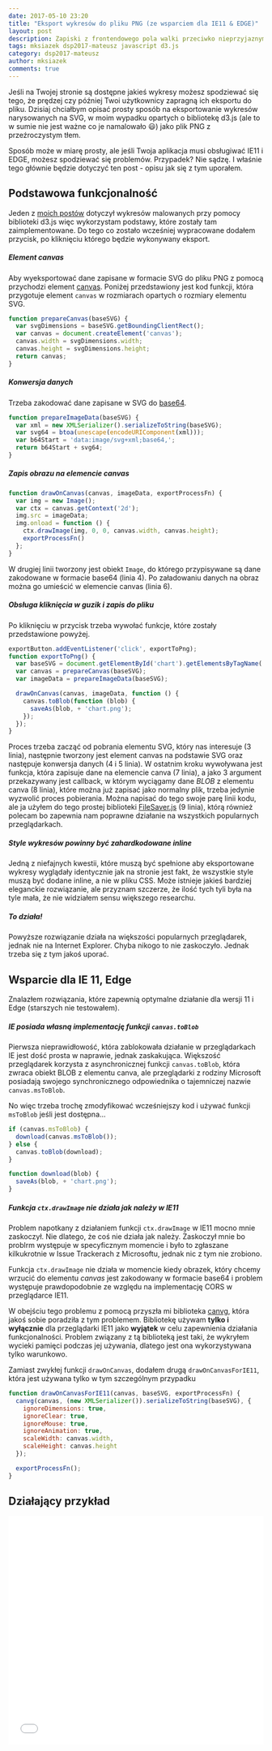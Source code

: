 ```yaml
---
date: 2017-05-10 23:20
title: "Eksport wykresów do pliku PNG (ze wsparciem dla IE11 & EDGE)"
layout: post
description: Zapiski z frontendowego pola walki przeciwko nieprzyjaznym przeglądarkom w czasie eksportu wykresów do pliku
tags: mksiazek dsp2017-mateusz javascript d3.js
category: dsp2017-mateusz
author: mksiazek
comments: true
---
```


Jeśli na Twojej stronie są dostępne jakieś wykresy możesz spodziewać się tego, że prędzej czy później Twoi użytkownicy
zapragną ich eksportu do pliku. Dzisiaj chciałbym opisać prosty sposób na eksportowanie wykresów narysowanych na SVG, w 
moim wypadku opartych o bibliotekę d3.js (ale to w sumie nie jest ważne co je namalowało :smiley:) jako plik PNG z 
przeźroczystym tłem.

Sposób może w miarę prosty, ale jeśli Twoja aplikacja musi obsługiwać IE11 i EDGE, możesz spodziewać się problemów. 
Przypadek? Nie sądzę. I właśnie tego głównie będzie dotyczyć ten post - opisu jak się z tym uporałem.

## Podstawowa funkcjonalność
Jeden z [moich postów](/dsp2017-mateusz/2017/03/22/kursor-wykres-d3.html) dotyczył wykresów malowanych przy pomocy
biblioteki d3.js więc wykorzystam podstawy, które zostały tam zaimplementowane. Do tego co zostało wcześniej wypracowane
dodałem przycisk, po kliknięciu którego będzie wykonywany eksport.

##### Element canvas
Aby wyeksportować dane zapisane w formacie SVG do pliku PNG z pomocą przychodzi element [canvas](https://www.w3schools.com/html/html5_canvas.asp).
Poniżej przedstawiony jest kod funkcji, która przygotuje element `canvas` w rozmiarach opartych o rozmiary elementu SVG.
~~~javascript
function prepareCanvas(baseSVG) {
  var svgDimensions = baseSVG.getBoundingClientRect();
  var canvas = document.createElement('canvas');
  canvas.width = svgDimensions.width;
  canvas.height = svgDimensions.height;
  return canvas;
}
~~~

##### Konwersja danych
Trzeba zakodować dane zapisane w SVG do [base64](https://pl.wikipedia.org/wiki/Base64).
~~~javascript
function prepareImageData(baseSVG) {
  var xml = new XMLSerializer().serializeToString(baseSVG);
  var svg64 = btoa(unescape(encodeURIComponent(xml)));
  var b64Start = 'data:image/svg+xml;base64,';
  return b64Start + svg64;
}
~~~

##### Zapis obrazu na elemencie canvas
~~~javascript
function drawOnCanvas(canvas, imageData, exportProcessFn) {
  var img = new Image();
  var ctx = canvas.getContext('2d');
  img.src = imageData;
  img.onload = function () {
    ctx.drawImage(img, 0, 0, canvas.width, canvas.height);
    exportProcessFn()
  };
}
~~~
W drugiej linii tworzony jest obiekt `Image`, do którego przypisywane są dane zakodowane w formacie base64 (linia 4).
Po załadowaniu danych na obraz można go umieścić w elemencie canvas (linia 6).

##### Obsługa kliknięcia w guzik i zapis do pliku
Po kliknięciu w przycisk trzeba wywołać funkcje, które zostały przedstawione powyżej.
~~~javascript
exportButton.addEventListener('click', exportToPng);
function exportToPng() {
  var baseSVG = document.getElementById('chart').getElementsByTagName('svg')[0];
  var canvas = prepareCanvas(baseSVG);
  var imageData = prepareImageData(baseSVG);

  drawOnCanvas(canvas, imageData, function () {
    canvas.toBlob(function (blob) {
      saveAs(blob, + 'chart.png');
    });
  });
}
~~~
Proces trzeba zacząć od pobrania elementu SVG, który nas interesuje (3 linia), następnie tworzony jest element canvas na
podstawie SVG oraz następuje konwersja danych (4 i 5 linia). W ostatnim kroku wywoływana jest funkcja, która zapisuje
dane na elemencie canva (7 linia), a jako 3 argument przekazywany jest callback, w którym wyciągamy dane *BLOB* z elementu
canva (8 linia), które można już zapisać jako normalny plik, trzeba jedynie wyzwolić proces pobierania. Można napisać do
tego swoje parę linii kodu, ale ja użyłem do tego prostej biblioteki [FileSaver.js](https://github.com/eligrey/FileSaver.js/)
(9 linia), którą również polecam bo zapewnia nam poprawne działanie na wszystkich popularnych przeglądarkach.

##### Style wykresów powinny być zahardkodowane inline
Jedną z niefajnych kwestii, które muszą być spełnione aby eksportowane wykresy wyglądały identycznie jak na stronie
jest fakt, że wszystkie style muszą być dodane inline, a nie w pliku CSS. Może istnieje jakieś bardziej eleganckie rozwiązanie,
ale przyznam szczerze, że ilość tych tyli była na tyle mała, że nie widziałem sensu większego researchu.

##### To działa!
Powyższe rozwiązanie działa na większości popularnych przeglądarek, jednak nie na Internet Explorer. Chyba nikogo to nie
zaskoczyło. Jednak trzeba się z tym jakoś uporać. 

## Wsparcie dla IE 11, Edge
Znalazłem rozwiązania, które zapewnią optymalne działanie dla wersji 11 i Edge (starszych nie testowałem).

##### IE posiada własną implementację funkcji `canvas.toBlob`
Pierwsza nieprawidłowość, która zablokowała działanie w przeglądarkach IE jest dość prosta w naprawie, jednak zaskakująca.
Większość przeglądarek korzysta z asynchronicznej funkcji `canvas.toBlob`, która zwraca obiekt BLOB z elementu canva, ale
przeglądarki z rodziny Microsoft posiadają swojego synchronicznego odpowiednika o tajemniczej nazwie `canvas.msToBlob`.
 
No więc trzeba trochę zmodyfikować wcześniejszy kod i używać funkcji `msToBlob` jeśli jest dostępna...
~~~javascript
if (canvas.msToBlob) {
  download(canvas.msToBlob());
} else {
  canvas.toBlob(download);
}

function download(blob) {
  saveAs(blob, + 'chart.png');
}
~~~

##### Funkcja `ctx.drawImage` nie działa jak należy w IE11
Problem napotkany z działaniem funkcji `ctx.drawImage` w IE11 mocno mnie zaskoczył. Nie dlatego, że coś nie działa jak należy.
Zaskoczył mnie bo problrm występuje w specyficznym momencie i było to zgłaszane kilkukrotnie w Issue Trackerach z
Microsoftu, jednak nic z tym nie zrobiono.

Funkcja `ctx.drawImage` nie działa w momencie kiedy obrazek, który chcemy wrzucić do elementu *canvas* jest zakodowany
w formacie base64 i problem występuje prawdopodobnie ze względu na implementację CORS w przeglądarce IE11.

W obejściu tego problemu z pomocą przyszła mi biblioteka [canvg](https://github.com/canvg/canvg), która jakoś sobie
poradziła z tym problemem. Bibliotekę używam **tylko i wyłącznie** dla przeglądarki IE11 jako **wyjątek** w celu
zapewnienia działania funkcjonalności. Problem związany z tą biblioteką jest taki, że wykryłem wycieki pamięci podczas
jej używania, dlatego jest ona wykorzystywana tylko warunkowo.

Zamiast zwykłej funkcji `drawOnCanvas`, dodałem drugą `drawOnCanvasForIE11`, która jest używana tylko w tym szczególnym
przypadku
~~~javascript
function drawOnCanvasForIE11(canvas, baseSVG, exportProcessFn) {
  canvg(canvas, (new XMLSerializer()).serializeToString(baseSVG), {
    ignoreDimensions: true,
    ignoreClear: true,
    ignoreMouse: true,
    ignoreAnimation: true,
    scaleWidth: canvas.width,
    scaleHeight: canvas.height
  });

  exportProcessFn();
}
~~~

## Działający przykład
<iframe width="100%" height="450" src="//jsfiddle.net/mejt/sLo88h3x/1/embedded/result,js,html/" allowfullscreen="allowfullscreen" frameborder="0"></iframe>